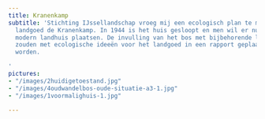 ```yaml
---
title: Kranenkamp
subtitle: 'Stichting IJssellandschap vroeg mij een ecologisch plan te maken voor het
  landgoed de Kranenkamp. In 1944 is het huis gesloopt en men wil er nu een nieuw
  modern landhuis plaatsen. De invulling van het bos met bijbehorende landbouwgronden
  zouden met ecologische ideeën voor het landgoed in een rapport geplaatst moeten
  worden.

'
pictures:
- "/images/2huidigetoestand.jpg"
- "/images/4oudwandelbos-oude-situatie-a3-1.jpg"
- "/images/1voormalighuis-1.jpg"

---
```

